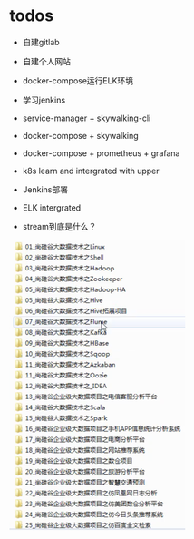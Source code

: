 # todos

- 自建gitlab
- 自建个人网站
- docker-compose运行ELK环境
- 学习jenkins
- service-manager + skywalking-cli
- docker-compose + skywalking
- docker-compose + prometheus + grafana
- k8s learn and intergrated with upper
- Jenkins部署
- ELK intergrated

- stream到底是什么？

<img src="./devops/big-data-sgg.png" alt="image-20210203221940091" style="zoom:50%;" />